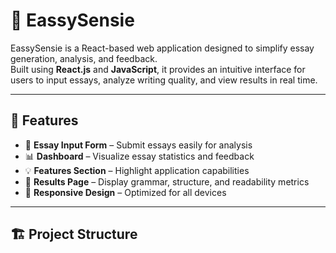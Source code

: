 # 🧠 EassySensie  

EassySensie is a React-based web application designed to simplify essay generation, analysis, and feedback.  
Built using **React.js** and **JavaScript**, it provides an intuitive interface for users to input essays, analyze writing quality, and view results in real time.  

---

## 🚀 Features  

- 📝 **Essay Input Form** – Submit essays easily for analysis  
- 📊 **Dashboard** – Visualize essay statistics and feedback  
- 💡 **Features Section** – Highlight application capabilities  
- 🧾 **Results Page** – Display grammar, structure, and readability metrics  
- 🎨 **Responsive Design** – Optimized for all devices  

---

## 🏗️ Project Structure  

